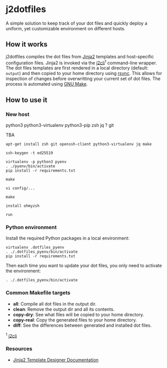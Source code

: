 # j2dotfiles

A simple solution to keep track of your dot files and quickly deploy a uniform,
yet customizable environment on different hosts.

## How it works
j2dotfiles compiles the dot files from [Jinja2](http://jinja.pocoo.org/)
templates and host-specific configuration files.
Jinja2 is invoked via the [j2cli](https://github.com/m000/j2cli)<sup>1</sup>
command-line wrapper.
The dot files templates are first rendered in a local directory
(default: `output`) and then copied to your home directory using
[rsync](https://rsync.samba.org/). This allows for inspection of
changes before overwritting your current set of dot files.
The process is automated using [GNU Make](https://www.gnu.org/software/make/).

## How to use it

### New host
python3
python3-virtualenv
python3-pip
zsh
jq ?
git


TBA
```
apt-get install zsh git openssh-client python3-virtualenv jq make

ssh-keygen -t ed25519

virtualenv -p python3 pyenv
. ./pyenv/bin/activate
pip install -r requirements.txt 

make

vi config/...

make

install ohmyzsh

run
```


### Python environment
Install the required Python packages in a local environment:
```
virtualenv .dotfiles_pyenv
. ./.dotfiles_pyenv/bin/activate
pip install -r requirements.txt
```

Then each time you want to update your dot files, you only
need to activate the environment:
```
. ./.dotfiles_pyenv/bin/activate
```

### Common Makefile targets
* **all**: Compile all dot files in the output dir.
* **clean**: Remove the output dir and all its contents.
* **copy-dry**: See what files will be copied to your home directory.
* **copy-real**: Copy the generated files to your home directory.
* **diff**: See the differences between generated and installed dot files.

<sup>1</sup> [j2cli](https://github.com/kolypto/j2cli)

### Resources
* [Jinja2 Template Designer Documentation](http://jinja.pocoo.org/docs/dev/templates/)
